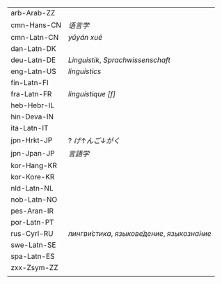 | | |
|-|-|
| arb-Arab-ZZ |  |
| cmn-Hans-CN | _语言学_ |
| cmn-Latn-CN | _yǔyán xué_ |
| dan-Latn-DK |  |
| deu-Latn-DE | _Linguistik_, _Sprachwissenschaft_ |
| eng-Latn-US | _linguistics_ |
| fin-Latn-FI |  |
| fra-Latn-FR | _linguistique [f]_ |
| heb-Hebr-IL |  |
| hin-Deva-IN |  |
| ita-Latn-IT |  |
| jpn-Hrkt-JP | ? _げ↑んご↓がく_ |
| jpn-Jpan-JP | _言語学_ |
| kor-Hang-KR |  |
| kor-Kore-KR |  |
| nld-Latn-NL |  |
| nob-Latn-NO |  |
| pes-Aran-IR |  |
| por-Latn-PT |  |
| rus-Cyrl-RU | _лингви́стика_, _языкове́дение_, _языкозна́ние_ |
| swe-Latn-SE |  |
| spa-Latn-ES |  |
| zxx-Zsym-ZZ |  |
|  |  |
